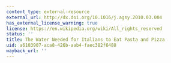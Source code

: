 ```yaml
---
content_type: external-resource
external_url: http://dx.doi.org/10.1016/j.agsy.2010.03.004
has_external_license_warning: true
license: https://en.wikipedia.org/wiki/All_rights_reserved
status: ''
title: The Water Needed for Italians to Eat Pasta and Pizza
uid: a6103907-aca8-426b-aab4-faec382f6488
wayback_url: ''
---
```

